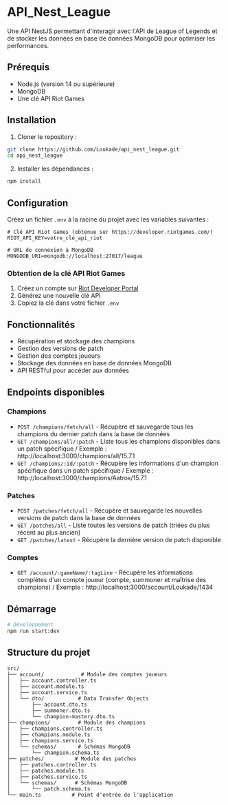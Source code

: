 # API_Nest_League

Une API NestJS permettant d'interagir avec l'API de League of Legends et de stocker les données en base de données MongoDB pour optimiser les performances.

## Prérequis

- Node.js (version 14 ou supérieure)
- MongoDB
- Une clé API Riot Games

## Installation

1. Cloner le repository :
```bash
git clone https://github.com/Loukade/api_nest_league.git
cd api_nest_league
```

2. Installer les dépendances :
```bash
npm install
```

## Configuration

Créez un fichier `.env` à la racine du projet avec les variables suivantes :

```env
# Clé API Riot Games (obtenue sur https://developer.riotgames.com/)
RIOT_API_KEY=votre_clé_api_riot

# URL de connexion à MongoDB
MONGODB_URI=mongodb://localhost:27017/league
```

### Obtention de la clé API Riot Games

1. Créez un compte sur [Riot Developer Portal](https://developer.riotgames.com/)
2. Générez une nouvelle clé API
3. Copiez la clé dans votre fichier `.env`

## Fonctionnalités

- Récupération et stockage des champions
- Gestion des versions de patch
- Gestion des comptes joueurs
- Stockage des données en base de données MongoDB
- API RESTful pour accéder aux données

## Endpoints disponibles

### Champions
- `POST /champions/fetch/all` - Récupère et sauvegarde tous les champions du dernier patch dans la base de données
- `GET /champions/all/:patch` - Liste tous les champions disponibles dans un patch spécifique / Exemple : http://localhost:3000/champions/all/15.7.1
- `GET /champions/:id/:patch` - Récupère les informations d'un champion spécifique dans un patch spécifique / Exemple : http://localhost:3000/champions/Aatrox/15.7.1

### Patches
- `POST /patches/fetch/all` - Récupère et sauvegarde les nouvelles versions de patch dans la base de données
- `GET /patches/all` - Liste toutes les versions de patch (triées du plus récent au plus ancien)
- `GET /patches/latest` - Récupère la dernière version de patch disponible

### Comptes
- `GET /account/:gameName/:tagLine` - Récupère les informations complètes d'un compte joueur (compte, summoner et maîtrise des champions) / Exemple : http://localhost:3000/account/Loukade/1434

## Démarrage

```bash
# Développement
npm run start:dev
```

## Structure du projet

```
src/
├── account/            # Module des comptes joueurs
│   ├── account.controller.ts
│   ├── account.module.ts
│   ├── account.service.ts
│   └── dto/           # Data Transfer Objects
│       ├── account.dto.ts
│       ├── summoner.dto.ts
│       └── champion-mastery.dto.ts
├── champions/         # Module des champions
│   ├── champions.controller.ts
│   ├── champions.module.ts
│   ├── champions.service.ts
│   └── schemas/       # Schémas MongoDB
│       └── champion.schema.ts
├── patches/          # Module des patches
│   ├── patches.controller.ts
│   ├── patches.module.ts
│   ├── patches.service.ts
│   └── schemas/      # Schémas MongoDB
│       └── patch.schema.ts
└── main.ts          # Point d'entrée de l'application
```

